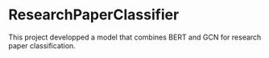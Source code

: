 # ResearchPaperClassifier
This project developped a model that combines BERT and GCN for research paper classification. 

